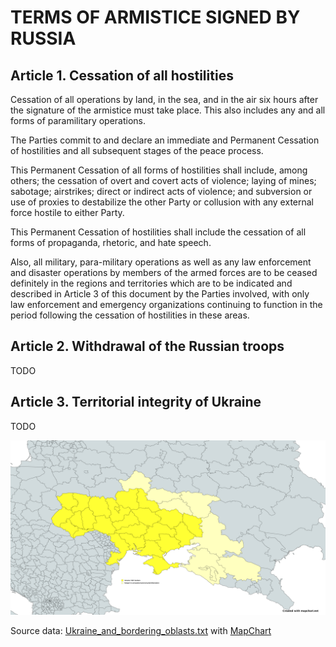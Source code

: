 # TERMS OF ARMISTICE SIGNED BY RUSSIA

## Article 1. Cessation of all hostilities

Cessation of all operations by land, in the sea, and in the air six hours after the signature of the armistice must take
place. This also includes any and all forms of paramilitary operations.

The Parties commit to and declare an immediate and Permanent Cessation of hostilities and all subsequent stages of the
peace process.

This Permanent Cessation of all forms of hostilities shall include, among others; the cessation of overt and covert acts
of violence; laying of mines; sabotage; airstrikes; direct or indirect acts of violence; and subversion or use of proxies
to destabilize the other Party or collusion with any external force hostile to either Party.

This Permanent Cessation of hostilities shall include the cessation of all forms of propaganda, rhetoric, and hate speech.

Also, all military, para-military operations as well as any law enforcement and disaster operations by members of the
armed forces are to be ceased definitely in the regions and territories which are to be indicated and described in
Article 3 of this document by the Parties involved, with only law enforcement and emergency organizations continuing to
function in the period following the cessation of hostilities in these areas.

## Article 2. Withdrawal of the Russian troops

TODO

## Article 3. Territorial integrity of Ukraine

TODO

![ukraine_and_bordering_oblasts.png](assets/ukraine_and_bordering_oblasts.png)

Source data: [Ukraine_and_bordering_oblasts.txt](data/Ukraine_and_bordering_oblasts.txt) with [MapChart](https://www.mapchart.net/europe-detailed.html)
